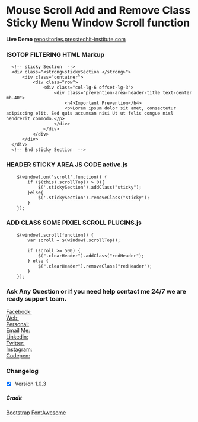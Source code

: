 # Mouse Scroll Add and Remove Class Sticky Menu Window Scroll function

**Live Demo**
[repositories.presstechit-institute.com](http://repositories.presstechit-institute.com/Scroll-add-And-Remove-Class/)




### ISOTOP FILTERING HTML Markup 

```
  <!-- sticky Section  -->
  <div class="<strong>stickySection </strong>">
      <div class="container">
          <div class="row">
              <div class="col-lg-6 offset-lg-3">
                  <div class="prevention-area-header-title text-center mb-40">
                      <h4>Important Prevention</h4>
                      <p>Lorem ipsum dolor sit amet, consectetur adipiscing elit. Sed quis accumsan nisi Ut ut felis congue nisl hendrerit commodo.</p>
                  </div>
              </div>
          </div>
      </div>
  </div>
  <!-- End sticky Section  -->
```


### HEADER STICKY AREA JS CODE active.js

```
	$(window).on('scroll',function() {
		if ($(this).scrollTop() > 0){  
	    	$('.stickySection').addClass("sticky");
	  	}else{
	    	$('.stickySection').removeClass("sticky");
	  	}
	});
```


### ADD CLASS SOME PIXIEL SCROLL PLUGINS.js

```
	$(window).scroll(function() {    
	    var scroll = $(window).scrollTop();

	    if (scroll >= 500) {
	        $(".clearHeader").addClass("redHeader");
	    } else {
	        $(".clearHeader").removeClass("redHeader");
	    }
	});
```

### Ask Any Question or if you need help contact me 24/7 we are ready support team.

[Facebook:](https://www.facebook.com/PMPROSANTA0)<br />
[Web:](http://presstechit-institute.com/)\
[Personal:](http://pm-prosanto.themefusions.com/)\
[Email Me:](mailto:prosantomazumder@gmail.com)\
[Linkedin:](https://www.linkedin.com/in/prosantomazumder/)\
[Twitter:](https://twitter.com/prosantomazumd1)\
[Instagram:](https://www.instagram.com/prosantomazumder/)\
[Codepen:](https://codepen.io/ProsantaMazumder)


### Changelog
- [x] Version 1.0.3

##### Cradit
[Bootstrap](https://getbootstrap.com/)
[FontAwesome](https://fontawesome.com/v4.7.0/)
